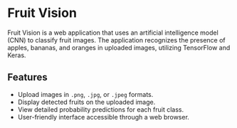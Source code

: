 

# Fruit Vision

Fruit Vision is a web application that uses an artificial intelligence model (CNN) to classify fruit images. The application recognizes the presence of apples, bananas, and oranges in uploaded images, utilizing TensorFlow and Keras.

## Features

- Upload images in `.png`, `.jpg`, or `.jpeg` formats.
- Display detected fruits on the uploaded image.
- View detailed probability predictions for each fruit class.
- User-friendly interface accessible through a web browser.
